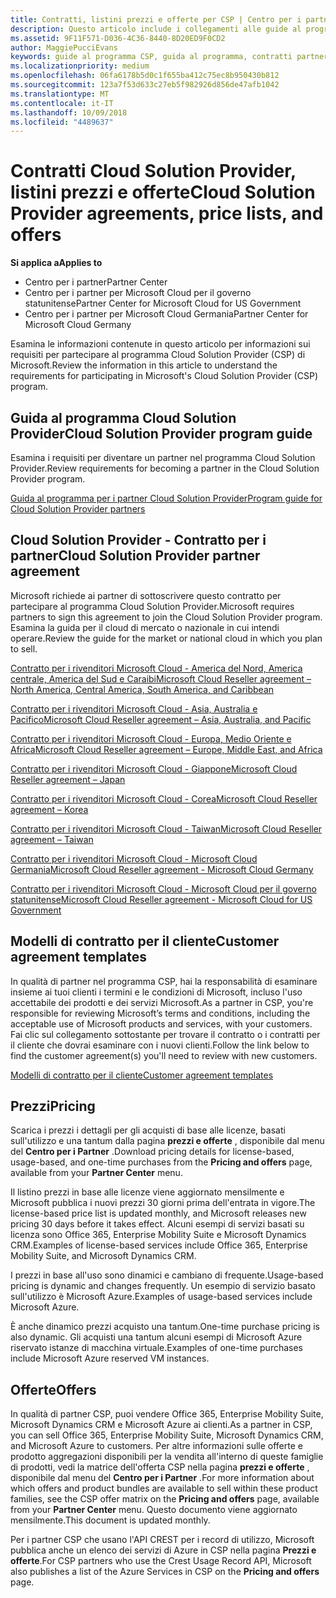 ```yaml
---
title: Contratti, listini prezzi e offerte per CSP | Centro per i partner
description: Questo articolo include i collegamenti alle guide al programma Cloud Solution Provider, ai contratti per i partner, ai contratti per i clienti, ai listini prezzi e alle offerte.
ms.assetid: 9F11F571-D036-4C36-8440-8D20ED9F0CD2
author: MaggiePucciEvans
keywords: guide al programma CSP, guida al programma, contratti partner, contratto cliente, listini prezzi, offerte
ms.localizationpriority: medium
ms.openlocfilehash: 06fa6178b5d0c1f655ba412c75ec8b950430b812
ms.sourcegitcommit: 123a7f53d633c27eb5f982926d856de47afb1042
ms.translationtype: MT
ms.contentlocale: it-IT
ms.lasthandoff: 10/09/2018
ms.locfileid: "4489637"
---
```

# <a name="cloud-solution-provider-agreements-price-lists-and-offers"></a><span data-ttu-id="6bf85-104">Contratti Cloud Solution Provider, listini prezzi e offerte</span><span class="sxs-lookup"><span data-stu-id="6bf85-104">Cloud Solution Provider agreements, price lists, and offers</span></span>

**<span data-ttu-id="6bf85-105">Si applica a</span><span class="sxs-lookup"><span data-stu-id="6bf85-105">Applies to</span></span>**

-  <span data-ttu-id="6bf85-106">Centro per i partner</span><span class="sxs-lookup"><span data-stu-id="6bf85-106">Partner Center</span></span>
-  <span data-ttu-id="6bf85-107">Centro per i partner per Microsoft Cloud per il governo statunitense</span><span class="sxs-lookup"><span data-stu-id="6bf85-107">Partner Center for Microsoft Cloud for US Government</span></span>
-  <span data-ttu-id="6bf85-108">Centro per i partner per Microsoft Cloud Germania</span><span class="sxs-lookup"><span data-stu-id="6bf85-108">Partner Center for Microsoft Cloud Germany</span></span>


<span data-ttu-id="6bf85-109">Esamina le informazioni contenute in questo articolo per informazioni sui requisiti per partecipare al programma Cloud Solution Provider (CSP) di Microsoft.</span><span class="sxs-lookup"><span data-stu-id="6bf85-109">Review the information in this article to understand the requirements for participating in Microsoft's Cloud Solution Provider (CSP) program.</span></span> 

## <a href="" id="programguide"></a><span data-ttu-id="6bf85-110">Guida al programma Cloud Solution Provider</span><span class="sxs-lookup"><span data-stu-id="6bf85-110">Cloud Solution Provider program guide</span></span>


<span data-ttu-id="6bf85-111">Esamina i requisiti per diventare un partner nel programma Cloud Solution Provider.</span><span class="sxs-lookup"><span data-stu-id="6bf85-111">Review requirements for becoming a partner in the Cloud Solution Provider program.</span></span>

[<span data-ttu-id="6bf85-112">Guida al programma per i partner Cloud Solution Provider</span><span class="sxs-lookup"><span data-stu-id="6bf85-112">Program guide for Cloud Solution Provider partners</span></span>](http://go.microsoft.com/fwlink/p/?LinkId=617100)

## <a href="" id="partneragreement"></a><span data-ttu-id="6bf85-113">Cloud Solution Provider - Contratto per i partner</span><span class="sxs-lookup"><span data-stu-id="6bf85-113">Cloud Solution Provider partner agreement</span></span>


<span data-ttu-id="6bf85-114">Microsoft richiede ai partner di sottoscrivere questo contratto per partecipare al programma Cloud Solution Provider.</span><span class="sxs-lookup"><span data-stu-id="6bf85-114">Microsoft requires partners to sign this agreement to join the Cloud Solution Provider program.</span></span> <span data-ttu-id="6bf85-115">Esamina la guida per il cloud di mercato o nazionale in cui intendi operare.</span><span class="sxs-lookup"><span data-stu-id="6bf85-115">Review the guide for the market or national cloud in which you plan to sell.</span></span>

[<span data-ttu-id="6bf85-116">Contratto per i rivenditori Microsoft Cloud - America del Nord, America centrale, America del Sud e Caraibi</span><span class="sxs-lookup"><span data-stu-id="6bf85-116">Microsoft Cloud Reseller agreement – North America, Central America, South America, and Caribbean</span></span>](http://download.microsoft.com/download/2/C/8/2C8CAC17-FCE7-4F51-9556-4D77C7022DF5/MCRA2018_AOC_ENG_Sep2018_CR.pdf)

[<span data-ttu-id="6bf85-117">Contratto per i rivenditori Microsoft Cloud - Asia, Australia e Pacifico</span><span class="sxs-lookup"><span data-stu-id="6bf85-117">Microsoft Cloud Reseller agreement – Asia, Australia, and Pacific</span></span>](http://download.microsoft.com/download/2/C/8/2C8CAC17-FCE7-4F51-9556-4D77C7022DF5/MCRA2018_APOC_ENG_Sep2018_CR.pdf)

[<span data-ttu-id="6bf85-118">Contratto per i rivenditori Microsoft Cloud - Europa, Medio Oriente e Africa</span><span class="sxs-lookup"><span data-stu-id="6bf85-118">Microsoft Cloud Reseller agreement – Europe, Middle East, and Africa</span></span>](http://download.microsoft.com/download/2/C/8/2C8CAC17-FCE7-4F51-9556-4D77C7022DF5/MCRA2018_EOC_ENG_Sep2018_CR.pdf)

[<span data-ttu-id="6bf85-119">Contratto per i rivenditori Microsoft Cloud - Giappone</span><span class="sxs-lookup"><span data-stu-id="6bf85-119">Microsoft Cloud Reseller agreement – Japan</span></span>](http://download.microsoft.com/download/2/C/8/2C8CAC17-FCE7-4F51-9556-4D77C7022DF5/MCRA2018_JPN_ENG_Sep2018_CR.pdf)

[<span data-ttu-id="6bf85-120">Contratto per i rivenditori Microsoft Cloud - Corea</span><span class="sxs-lookup"><span data-stu-id="6bf85-120">Microsoft Cloud Reseller agreement – Korea</span></span>](http://download.microsoft.com/download/2/C/8/2C8CAC17-FCE7-4F51-9556-4D77C7022DF5/MCRA2018_KOR_ENG_Sep2018_CR.pdf)

[<span data-ttu-id="6bf85-121">Contratto per i rivenditori Microsoft Cloud - Taiwan</span><span class="sxs-lookup"><span data-stu-id="6bf85-121">Microsoft Cloud Reseller agreement – Taiwan</span></span>](http://download.microsoft.com/download/2/C/8/2C8CAC17-FCE7-4F51-9556-4D77C7022DF5/MCRA2018_TAI_ENG_Sep2018_CR.pdf)

[<span data-ttu-id="6bf85-122">Contratto per i rivenditori Microsoft Cloud - Microsoft Cloud Germania</span><span class="sxs-lookup"><span data-stu-id="6bf85-122">Microsoft Cloud Reseller agreement - Microsoft Cloud Germany</span></span>](http://download.microsoft.com/download/2/C/8/2C8CAC17-FCE7-4F51-9556-4D77C7022DF5/MCRA2018_EOC_GER_ENG_Sep2018_GermanCloud_CR.pdf)

[<span data-ttu-id="6bf85-123">Contratto per i rivenditori Microsoft Cloud - Microsoft Cloud per il governo statunitense</span><span class="sxs-lookup"><span data-stu-id="6bf85-123">Microsoft Cloud Reseller agreement - Microsoft Cloud for US Government</span></span>](http://download.microsoft.com/download/2/C/8/2C8CAC17-FCE7-4F51-9556-4D77C7022DF5/MCRA2018_AOC_USGCC_ENG_Sep2018_CR.pdf)

## <a href="" id="customeragreementtemplate"></a><span data-ttu-id="6bf85-124">Modelli di contratto per il cliente</span><span class="sxs-lookup"><span data-stu-id="6bf85-124">Customer agreement templates</span></span>


<span data-ttu-id="6bf85-125">In qualità di partner nel programma CSP, hai la responsabilità di esaminare insieme ai tuoi clienti i termini e le condizioni di Microsoft, incluso l'uso accettabile dei prodotti e dei servizi Microsoft.</span><span class="sxs-lookup"><span data-stu-id="6bf85-125">As a partner in CSP, you're responsible for reviewing Microsoft’s terms and conditions, including the acceptable use of Microsoft products and services, with your customers.</span></span> <span data-ttu-id="6bf85-126">Fai clic sul collegamento sottostante per trovare il contratto o i contratti per il cliente che dovrai esaminare con i nuovi clienti.</span><span class="sxs-lookup"><span data-stu-id="6bf85-126">Follow the link below to find the customer agreement(s) you'll need to review with new customers.</span></span> 

[<span data-ttu-id="6bf85-127">Modelli di contratto per il cliente</span><span class="sxs-lookup"><span data-stu-id="6bf85-127">Customer agreement templates</span></span>](agreements.md)

## <a name="pricing"></a><span data-ttu-id="6bf85-128">Prezzi</span><span class="sxs-lookup"><span data-stu-id="6bf85-128">Pricing</span></span>


<span data-ttu-id="6bf85-129">Scarica i prezzi i dettagli per gli acquisti di base alle licenze, basati sull'utilizzo e una tantum dalla pagina **prezzi e offerte** , disponibile dal menu del **Centro per i Partner** .</span><span class="sxs-lookup"><span data-stu-id="6bf85-129">Download pricing details for license-based, usage-based, and one-time purchases from the **Pricing and offers** page, available from your **Partner Center** menu.</span></span> 

<span data-ttu-id="6bf85-130">Il listino prezzi in base alle licenze viene aggiornato mensilmente e Microsoft pubblica i nuovi prezzi 30 giorni prima dell'entrata in vigore.</span><span class="sxs-lookup"><span data-stu-id="6bf85-130">The license-based price list is updated monthly, and Microsoft releases new pricing 30 days before it takes effect.</span></span> <span data-ttu-id="6bf85-131">Alcuni esempi di servizi basati su licenza sono Office 365, Enterprise Mobility Suite e Microsoft Dynamics CRM.</span><span class="sxs-lookup"><span data-stu-id="6bf85-131">Examples of license-based services include Office 365, Enterprise Mobility Suite, and Microsoft Dynamics CRM.</span></span> 

<span data-ttu-id="6bf85-132">I prezzi in base all'uso sono dinamici e cambiano di frequente.</span><span class="sxs-lookup"><span data-stu-id="6bf85-132">Usage-based pricing is dynamic and changes frequently.</span></span> <span data-ttu-id="6bf85-133">Un esempio di servizio basato sull'utilizzo è Microsoft Azure.</span><span class="sxs-lookup"><span data-stu-id="6bf85-133">Examples of usage-based services include Microsoft Azure.</span></span>

<span data-ttu-id="6bf85-134">È anche dinamico prezzi acquisto una tantum.</span><span class="sxs-lookup"><span data-stu-id="6bf85-134">One-time purchase pricing is also dynamic.</span></span> <span data-ttu-id="6bf85-135">Gli acquisti una tantum alcuni esempi di Microsoft Azure riservato istanze di macchina virtuale.</span><span class="sxs-lookup"><span data-stu-id="6bf85-135">Examples of one-time purchases include Microsoft Azure reserved VM instances.</span></span> 


## <a name="offers"></a><span data-ttu-id="6bf85-136">Offerte</span><span class="sxs-lookup"><span data-stu-id="6bf85-136">Offers</span></span>


<span data-ttu-id="6bf85-137">In qualità di partner CSP, puoi vendere Office 365, Enterprise Mobility Suite, Microsoft Dynamics CRM e Microsoft Azure ai clienti.</span><span class="sxs-lookup"><span data-stu-id="6bf85-137">As a partner in CSP, you can sell Office 365, Enterprise Mobility Suite, Microsoft Dynamics CRM, and Microsoft Azure to customers.</span></span> <span data-ttu-id="6bf85-138">Per altre informazioni sulle offerte e prodotto aggregazioni disponibili per la vendita all'interno di queste famiglie di prodotti, vedi la matrice dell'offerta CSP nella pagina **prezzi e offerte** , disponibile dal menu del **Centro per i Partner** .</span><span class="sxs-lookup"><span data-stu-id="6bf85-138">For more information about which offers and product bundles are available to sell within these product families, see the CSP offer matrix on the **Pricing and offers** page, available from your **Partner Center** menu.</span></span> <span data-ttu-id="6bf85-139">Questo documento viene aggiornato mensilmente.</span><span class="sxs-lookup"><span data-stu-id="6bf85-139">This document is updated monthly.</span></span>

<span data-ttu-id="6bf85-140">Per i partner CSP che usano l'API CREST per i record di utilizzo, Microsoft pubblica anche un elenco dei servizi di Azure in CSP nella pagina **Prezzi e offerte**.</span><span class="sxs-lookup"><span data-stu-id="6bf85-140">For CSP partners who use the Crest Usage Record API, Microsoft also publishes a list of the Azure Services in CSP on the **Pricing and offers** page.</span></span>


